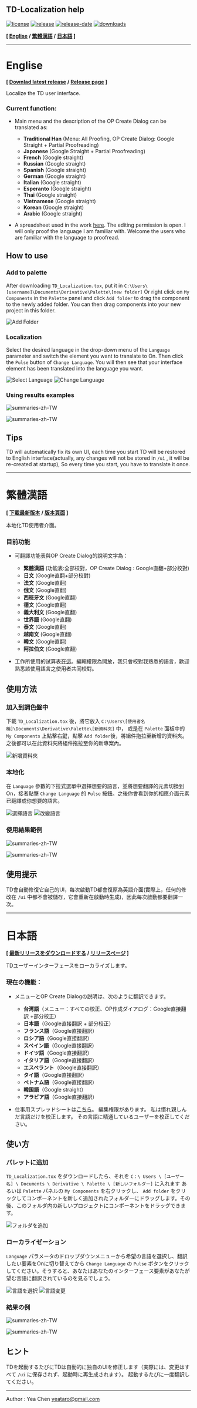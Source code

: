 TD-Localization help
---
[![license](https://img.shields.io/github/license/yeataro/TD-Localization.svg)](LICENSE)
[![release](https://img.shields.io/github/release/yeataro/TD-Localization.svg)](https://github.com/yeataro/TD-Localization/releases/latest)
[![release-date](https://img.shields.io/github/release-date/yeataro/TD-Localization.svg)](https://github.com/yeataro/TD-Localization/releases)
[![downloads](https://img.shields.io/github/downloads/yeataro/TD-Localization/total.svg)](https://github.com/yeataro/TD-Localization/releases/latest/download/TD_Localization.tox)

**[ [Englise](#english) / [繁體漢語](#繁體漢語) / [日本語](#日本語) ]**

----------
# Englise
**[ 
[Downlad latest release](https://github.com/yeataro/TD-Localization/releases/latest/download/TD_Localization.tox)
 / 
[Release page](https://github.com/yeataro/TD-Localization/releases/)
 ]**

Localize the TD user interface.



### Current function: 

- Main menu and the description of the OP Create Dialog can be translated as:

	- **Traditional Han** (Menu: All Proofing, OP Create Dialog: Google Straight + Partial Proofreading)
	- **Japanese** (Google Straight + Partial Proofreading)
	- **French** (Google straight)
	- **Russian** (Google straight)
	- **Spanish** (Google straight)
	- **German** (Google straight)
	- **Italian** (Google straight)
	- **Esperanto** (Google straight)
	- **Thai** (Google straight)
	- **Vietnamese** (Google straight)
	- **Korean** (Google straight)
	- **Arabic** (Google straight)

- A spreadsheet used in the work [here](https://docs.google.com/spreadsheets/d/1NJm6y2Eg9iyHv9mFdaBHJw_12bNU1CDQBGmgoTJVkHo/edit?usp=sharing). The editing permission is open. I will only proof the language I am familiar with. Welcome the users who are familiar with the language to proofread.
## How to use
### Add to palette
After downloading `TD_Localization.tox`, put it in `C:\Users\[username]\Documents\Derivative\Palette\[new folder]`
Or right click on `My Components` in the `Palette` panel and click `Add folder` to drag the component to the newly added folder. You can then drag components into your new project in this folder.

![Add Folder](img/ADD-TO-PALETTE-0.png)

### Localization
Select the desired language in the drop-down menu of the `Language` parameter and switch the element you want to translate to On. Then click the `Pulse` button of `Change Language`. You will then see that your interface element has been translated into the language you want.

![Select Language](img/choice-l.png)
![Change Language](img/change-l.png)

### Using results examples
![summaries-zh-TW](img/menus.png)

![summaries-zh-TW](img/summaries.png)


## Tips
TD will automatically fix its own UI, each time you start TD will be restored to English interface(actually, any changes will not be stored in `/ui` , it will be re-created at startup), So every time you start, you have to translate it once.

----------

# 繁體漢語
**[ 
[下載最新版本](https://github.com/yeataro/TD-Localization/releases/latest/download/TD_Localization.tox)
 / 
[版本頁面](https://github.com/yeataro/TD-Localization/releases/)
 ]**

本地化TD使用者介面。
### 目前功能 

- 可翻譯功能表與OP Create Dialog的說明文字為：

	- **繁體漢語** (功能表:全部校對，OP Create Dialog : Google直翻+部分校對)
	- **日文** (Google直翻+部分校對)
	- **法文** (Google直翻)
	- **俄文** (Google直翻)
	- **西班牙文** (Google直翻)
	- **德文** (Google直翻)
	- **義大利文** (Google直翻)
	- **世界語** (Google直翻)
	- **泰文** (Google直翻)
	- **越南文** (Google直翻)
	- **韓文** (Google直翻)
	- **阿拉伯文** (Google直翻)

- 工作所使用的試算表[在這](https://docs.google.com/spreadsheets/d/1NJm6y2Eg9iyHv9mFdaBHJw_12bNU1CDQBGmgoTJVkHo/edit?usp=sharing)。編輯權限為開放，我只會校對我熟悉的語言，歡迎熟悉該使用語言之使用者共同校對。
## 使用方法
### 加入到調色盤中
下載 `TD_Localization.tox` 後，將它放入 `C:\Users\[使用者名稱]\Documents\Derivative\Palette\[新資料夾]` 中，
或是在 `Palette` 面板中的 `My Components` 上點擊右鍵，點擊 `Add folder`後，將組件拖拉至新增的資料夾。之後都可以在此資料夾將組件拖拉至你的新專案內。

![新增資料夾](img/ADD-TO-PALETTE-0.png)

### 本地化
在 `Language` 參數的下拉式選單中選擇想要的語言，並將想要翻譯的元素切換到On，接者點擊 `Change Language` 的 `Pulse` 按鈕。之後你會看到你的相應介面元素已翻譯成你想要的語言。

![選擇語言](img/choice-l.png)
![改變語言](img/change-l.png)

### 使用結果範例
![summaries-zh-TW](img/menus.png)

![summaries-zh-TW](img/summaries.png)

## 使用提示
TD會自動修復它自己的UI，每次啟動TD都會復原為英語介面(實際上，任何的修改在 `/ui` 中都不會被儲存，它會重新在啟動時生成)，因此每次啟動都要翻譯一次。

---
# 日本語
**[ 
[最新リリースをダウンロードする](https://github.com/yeataro/TD-Localization/releases/latest/download/TD_Localization.tox)
 / 
[リリースページ](https://github.com/yeataro/TD-Localization/releases/)
 ]**

TDユーザーインターフェースをローカライズします。

### 現在の機能：

 - メニューとOP Create Dialogの説明は、次のように翻訳できます。

 	-  **台湾語**（メニュー：すべての校正、OP作成ダイアログ：Google直接翻訳 +部分校正）
 	-  **日本語**（Google直接翻訳 + 部分校正）
 	-  **フランス語**（Google直接翻訳）
 	-  **ロシア語**（Google直接翻訳）
 	-  **スペイン語**（Google直接翻訳）
 	-  **ドイツ語**（Google直接翻訳）
 	-  **イタリア語**（Google直接翻訳）
 	-  **エスペラント**（Google直接翻訳）
 	-  **タイ語**（Google直接翻訳）
 	-  **ベトナム語**（Google直接翻訳）
 	-  **韓国語**（Google straight）
 	-  **アラビア語**（Google直接翻訳）

 - 仕事用スプレッドシートは[こちら](https://docs.google.com/spreadsheets/d/1NJm6y2Eg9iyHv9mFdaBHJw_12bNU1CDQBGmgoTJVkHo/edit?usp=sharing)。 編集権限があります。 私は慣れ親しんだ言語だけを校正します。 その言語に精通しているユーザーを校正してください。
 

## 使い方
### パレットに追加
`TD_Localization.tox` をダウンロードしたら、それを `C：\ Users \ [ユーザー名] \ Documents \ Derivative \ Palette \ [新しいフォルダー]` に入れます
あるいは `Palette` パネルの `My Components` を右クリックし、 `Add folder` をクリックしてコンポーネントを新しく追加されたフォルダーにドラッグします。その後、このフォルダ内の新しいプロジェクトにコンポーネントをドラッグできます。

![フォルダを追加](img/ADD-TO-PALETTE-0.png)

### ローカライゼーション
`Language` パラメータのドロップダウンメニューから希望の言語を選択し、翻訳したい要素をOnに切り替えてから `Change Language` の `Pulse` ボタンをクリックしてください。そうすると、あなたはあなたのインターフェース要素があなたが望む言語に翻訳されているのを見るでしょう。

![言語を選択](img/choice-l.png)
![言語変更](img/change-l.png)

### 結果の例
![summaries-zh-TW](img/menus-jp.png)

![summaries-zh-TW](img/summaries-jp.png)

## ヒント
TDを起動するたびにTDは自動的に独自のUIを修正します（実際には、変更はすべて `/ui` に保存されず、起動時に再生成されます）。 起動するたびに一度翻訳してください。

----------

Author : Yea Chen <yeataro@gmail.com>
